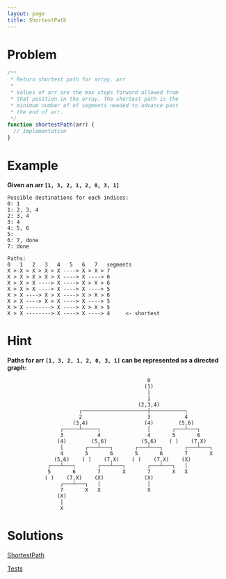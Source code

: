 ```yaml
---
layout: page
title: ShortestPath
---
```


# Problem

```javascript
/**
 * Return shortest path for array, arr
 *
 * Values of arr are the max steps forward allowed from
 * that position in the array. The shortest path is the
 * minimum number of of segments needed to advance past
 * the end of arr.
 */
function shortestPath(arr) {
  // Implementation
}
```

# Example

**Given an arr `[1, 3, 2, 1, 2, 0, 3, 1]`**

```
Possible destinations for each indices:
0: 1
1: 2, 3, 4
2: 3, 4
3: 4
4: 5, 6
5:
6: 7, done
7: done
```

```
Paths:
0   1   2   3   4   5   6   7   segments
X > X > X > X > X ----> X > X > 7
X > X > X > X > X ----> X ----> 6
X > X > X ----> X ----> X > X > 6
X > X > X ----> X ----> X ----> 5
X > X ----> X > X ----> X > X > 6
X > X ----> X > X ----> X ----> 5
X > X --------> X ----> X > X > 5
X > X --------> X ----> X ----> 4     <- shortest
```

# Hint

**Paths for arr `[1, 3, 2, 1, 2, 0, 3, 1]` can be represented as a directed graph:**

```
                                             0
                                            (1)
                                             │
                                             1
                                          (2,3,4)
                       ┌─────────────────────┼───────────┐
                       2                     3           4
                     (3,4)                  (4)        (5,6)
                 ┌─────┴─────┐               │       ┌───┴───┐
                 3           4               4       5       6
                (4)        (5,6)           (5,6)    ( )    (7,X)
                 │       ┌───┴───┐       ┌───┴───┐       ┌───┴───┐
                 4       5       6       5       6       7       X
               (5,6)    ( )    (7,X)    ( )    (7,X)    (X)
             ┌───┴───┐       ┌───┴───┐       ┌───┴───┐   │
             5       6       7       X       7       X   X
            ( )    (7,X)    (X)             (X)
                 ┌───┴───┐   │               │
                 7       X   X               X
                (X)
                 │
                 X
```

# Solutions

[ShortestPath](https://github.com/dting/interviewqs/blob/gh-pages/shortestpath/src/QueueUsingStacks.js)

[Tests](tests.html)
